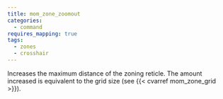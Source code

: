 ```yaml
---
title: mom_zone_zoomout
categories:
  - command
requires_mapping: true
tags:
  - zones
  - crosshair
---
```


Increases the maximum distance of the zoning reticle. The amount increased is equivalent to the grid size (see {{< cvarref mom_zone_grid >}}).
